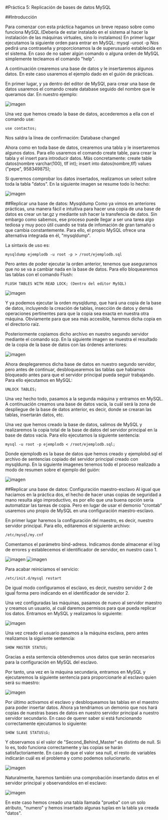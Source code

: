 #Práctica 5: Replicación de bases de datos MySQL

##Introducción

Para comenzar con esta práctica hagamos un breve repaso sobre como funciona MySQL.(Debería de estar instalado en el sistema al hacer la instalación de las máquinas virtuales, sino lo instalamos)
En primer lugar ejecutamos la siguiente orden para entrar en MySQL:
	mysql -uroot -p
Nos pedirá una contraseña y proporcionamos la de superusuario establecida en el sistema. En caso de no saber algún comando o alguna orden de MySQL simplemente tecleamos el comando "help".

A continuación crearemos una base de datos y le insertaremos algunos datos. En este caso usaremos el ejemplo dado en el guión de prácticas.

En primer lugar, y ya dentro del editor de MySQl, para crear una base de datos usaremos el comando create database seguido del nombre que le queramos dar. En nuestro ejemplo:

![imagen](https://github.com/Yujadeh/swap1415/blob/master/Pr%C3%A1cticas/p5/create_bd.PNG)

Una vez que hemos creado la base de datos, accederemos a ella con el comando use:

	use contactos;

Nos saldra la línea de confirmación:
	Database changed

Ahora como en toda base de datos, crearemos una tabla y le insertaremos algunos datos. Para ello usaremos el comando create table, para crear la tabla y el insert para introducir datos. Más concretamente:
	create table datos(nombre varchar(100), tlf int);
	insert into datos(nombre,tlf) values ("pepe", 958349875);

Si queremos comprobar los datos insertados, realizamos un select sobre toda la tabla "datos". En la siguiente imagen se resume todo lo hecho:

![imagen](https://github.com/Yujadeh/swap1415/blob/master/Pr%C3%A1cticas/p5/create_table.PNG)

##Replicar una base de datos: Mysqldump
Como ya vimos en anteriores prácticas, una manera fácil e intuitiva para hacer una copia de una base de datos es crear un tar.gz y mediante ssh hacer la transfencia de datos. Sin embargo como sabemos, ese proceso puede llegar a ser una tarea algo tediosa y muy poco útil cuando se trata de infomación de gran tamaño o que cambia constantemente. Para ello, el propio MySQL ofrece una alternativa integrada en él, "mysqldump".

La sintaxis de uso es:

	mysqldump ejemplodb -u root -p > /root/ejemplodb.sql

Pero antes de poder ejecutar la orden anterior, tenemos que asegurarnos que no se va a cambiar nada en la base de datos. Para ello bloquearemos las tablas con el comando Flush:

	FLUSH TABLES WITH READ LOCK; (Dentro del editor MySQL)

![imagen](https://github.com/Yujadeh/swap1415/blob/master/Pr%C3%A1cticas/p5/FLUSH.PNG)

Y ya podemos ejecutar la orden mysqldump, que hará una copia de la base de datos, incluyendo la creación de tablas, insección de datos y demás operaciones pertinentes para que la copia sea exacta en nuestra otra máquina. Obviamente para que sea más accesible, haremos dicha copia en el directorio raíz.

Posteriormente copiamos dicho archivo en nuestro segundo servidor mediante el comando scp. En la siguiente imagen se muestra el resultado de la copia de la base de datos con las órdenes anteriores:

![imagen](https://github.com/Yujadeh/swap1415/blob/master/Pr%C3%A1cticas/p5/transeferencia_bd.PNG)

Ahora desplegaremos dicha base de datos en nuestro segundo servidor, pero antes de continuar, desbloquearemos las tablas que habiamos bloqueado antes para que el servidor principal pueda seguir trabajando. Para ello ejecutamos en MySQL:
	
	UNLOCK TABLES;

Una vez hecho todo, pasamos a la segunda máquina y entramos en MySQL. A continuación creamos una base de datos vacía, la cuál será la zona de despliegue de la base de datos anterior, es decir, donde se crearan las tablas, insertarán datos, etc.

Una vez que hemos creado la base de datos, salimos de MySQL y realizaremos la copia total de la base de datos del servidor principal en la base de datos vacía. Para ello ejecutamos la siguiente sentencia:
	
	mysql -u root -p ejemplodb < /root/ejemplodb.sql;

Donde ejemplodb es la base de datos que hemos creado y ejemplobd.sql el archivo de sentencias copiado del servidor principal creado con mysqldump. En la siguiente imagenes tenemos todo el proceso realizado a modo de resumen sobre el ejemplo del guión:

![imagen](https://github.com/Yujadeh/swap1415/blob/master/Pr%C3%A1cticas/p5/Comprobacion_copia.PNG)	
	
##Replicar una base de datos: Configuración maestro-esclavo
Al igual que haciamos en la práctica dos, el hecho de hacer unas copias de seguridad a mano resulta algo improductivo, es por ello que una buena opción sería automatizar las tareas de copia. Pero en lugar de usar el demonio "crontab" usaremos uno propio de MySQL en una configuración maestro-esclavo.

En primer lugar haremos la configuración del maestro, es decir, nuestro servidor principal. Para ello, editaremos el siguiente archivo:

	/etc/mysql/my.cnf

Comentamos el parámetro bind-adress. Indicamos donde almacenar el log de errores y establecemos el identificador de servidor, en nuestro caso 1.

![imagen](https://github.com/Yujadeh/swap1415/blob/master/Pr%C3%A1cticas/p5/bind_address_coment.PNG)
![imagen](https://github.com/Yujadeh/swap1415/blob/master/Pr%C3%A1cticas/p5/log_error_id_server.PNG)

Para acabar reiniciamos el servicio:

	/etc/init.d/mysql restart

De igual modo configuramos el esclavo, es decir, nuestro servidor 2 de igual forma pero indicando en el identificador de servidor 2.


Una vez configuradas las máquinas, pasamos de nuevo al servidor maestro y creamos un usuario, al cuál daremos permisos para que pueda replicar los datos.
Entramos en MySQL y realizamos lo siguiente: 

![imagen](https://github.com/Yujadeh/swap1415/blob/master/Pr%C3%A1cticas/p5/creacion_user_esclavo.PNG)

Una vez creado el usuario pasamos a la máquina esclava, pero antes realizamos la siguiente sentencia:
	
	SHOW MASTER STATUS;

Gracias a esta sentencia obtendremos unos datos que serán necesarios para la configuración en MySQL del esclavo.

Por tanto, una vez en la máquina secundaria, entramos en MySQL y ejecutaremos la siguiente sentencia para proporcionarle al esclavo quien será su maestro:

![imagen](https://github.com/Yujadeh/swap1415/blob/master/Pr%C3%A1cticas/p5/change_master_indicaciones.PNG)

Por último activamos el esclavo y desbloqueamos las tablas en el maestro para poder insertar datos. Ahora ya tendriamos un demonio que nos hará copias de nuestras bases de datos en nuestro servidor principal a nuestro servidor secundario. En caso de querer saber si está funcionando correctamente ejecutamos lo siguiente:

	SHOW SLAVE STATUS\G;

Y observamos si el valor de "Second_Behind_Master" es distinto de null. Si lo es, todo funciona correctamente y las copias se harán satisfactoriamente. En caso de que el valor sea null, el resto de variables indicarán cuál es el problema y como podemos solucionarlo.

![imagen](https://github.com/Yujadeh/swap1415/blob/master/Pr%C3%A1cticas/p5/second_behind.PNG)

Naturalmente, haremos también una comprobación insertando datos en el servidor principal y observandolos en el esclavo:

![imagen](https://github.com/Yujadeh/swap1415/blob/master/Pr%C3%A1cticas/p5/prueba_demonio_sql.PNG)

En este caso hemos creado una tabla llamada "prueba" con un solo atributo, "numero" y hemos insertado algunas tuplas en la tabla ya creada "datos".
